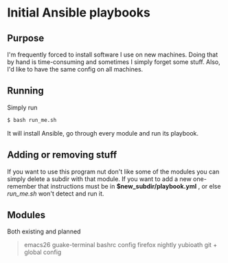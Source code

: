 # Initial Ansible playbooks

## Purpose
 I'm frequently forced to install software I use on new machines. Doing that by hand is time-consuming and sometimes I simply forget some stuff.
 Also, I'd like to have the same config on all machines.
 
## Running
 Simply run 
 ```bash
 $ bash run_me.sh
 ```
 It will install Ansible, go through every module and run its playbook.
 
 ## Adding or removing stuff
  If you want to use this program nut don't like some of the modules you can simply delete a subdir with that module.
  If you want to add a new one- remember that instructions must be in **$new_subdir/playbook.yml** , or else *run_me.sh* won't detect and run it.
  
  
  
## Modules
 Both existing and planned 
 >  emacs26
 >  guake-terminal
 >  bashrc config
 >  firefox nightly
 >  yubioath
 >  git + global config
 
